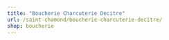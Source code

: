 ```yaml
---
title: "Boucherie Charcuterie Decitre"
url: /saint-chamond/boucherie-charcuterie-decitre/
shop: boucherie
---
```

